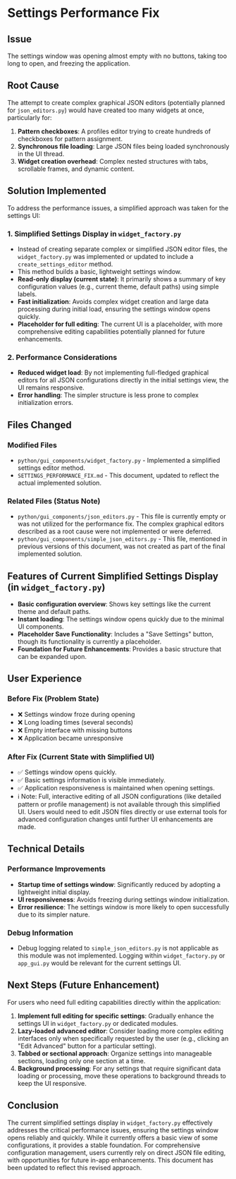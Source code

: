 # Settings Performance Fix

## Issue
The settings window was opening almost empty with no buttons, taking too long to open, and freezing the application.

## Root Cause
The attempt to create complex graphical JSON editors (potentially planned for `json_editors.py`) would have created too many widgets at once, particularly for:
1. **Pattern checkboxes**: A profiles editor trying to create hundreds of checkboxes for pattern assignment.
2. **Synchronous file loading**: Large JSON files being loaded synchronously in the UI thread.
3. **Widget creation overhead**: Complex nested structures with tabs, scrollable frames, and dynamic content.

## Solution Implemented

To address the performance issues, a simplified approach was taken for the settings UI:

### 1. Simplified Settings Display in `widget_factory.py`
- Instead of creating separate complex or simplified JSON editor files, the `widget_factory.py` was implemented or updated to include a `create_settings_editor` method.
- This method builds a basic, lightweight settings window.
- **Read-only display (current state)**: It primarily shows a summary of key configuration values (e.g., current theme, default paths) using simple labels.
- **Fast initialization**: Avoids complex widget creation and large data processing during initial load, ensuring the settings window opens quickly.
- **Placeholder for full editing**: The current UI is a placeholder, with more comprehensive editing capabilities potentially planned for future enhancements.

### 2. Performance Considerations
- **Reduced widget load**: By not implementing full-fledged graphical editors for all JSON configurations directly in the initial settings view, the UI remains responsive.
- **Error handling**: The simpler structure is less prone to complex initialization errors.

## Files Changed

### Modified Files
- `python/gui_components/widget_factory.py` - Implemented a simplified settings editor method.
- `SETTINGS_PERFORMANCE_FIX.md` - This document, updated to reflect the actual implemented solution.

### Related Files (Status Note)
- `python/gui_components/json_editors.py` - This file is currently empty or was not utilized for the performance fix. The complex graphical editors described as a root cause were not implemented or were deferred.
- `python/gui_components/simple_json_editors.py` - This file, mentioned in previous versions of this document, was not created as part of the final implemented solution.

## Features of Current Simplified Settings Display (in `widget_factory.py`)

- **Basic configuration overview**: Shows key settings like the current theme and default paths.
- **Instant loading**: The settings window opens quickly due to the minimal UI components.
- **Placeholder Save Functionality**: Includes a "Save Settings" button, though its functionality is currently a placeholder.
- **Foundation for Future Enhancements**: Provides a basic structure that can be expanded upon.

## User Experience

### Before Fix (Problem State)
- ❌ Settings window froze during opening
- ❌ Long loading times (several seconds)
- ❌ Empty interface with missing buttons
- ❌ Application became unresponsive

### After Fix (Current State with Simplified UI)
- ✅ Settings window opens quickly.
- ✅ Basic settings information is visible immediately.
- ✅ Application responsiveness is maintained when opening settings.
- ℹ️ Note: Full, interactive editing of all JSON configurations (like detailed pattern or profile management) is not available through this simplified UI. Users would need to edit JSON files directly or use external tools for advanced configuration changes until further UI enhancements are made.

## Technical Details

### Performance Improvements
- **Startup time of settings window**: Significantly reduced by adopting a lightweight initial display.
- **UI responsiveness**: Avoids freezing during settings window initialization.
- **Error resilience**: The settings window is more likely to open successfully due to its simpler nature.

### Debug Information
- Debug logging related to `simple_json_editors.py` is not applicable as this module was not implemented. Logging within `widget_factory.py` or `app_gui.py` would be relevant for the current settings UI.

## Next Steps (Future Enhancement)

For users who need full editing capabilities directly within the application:
1. **Implement full editing for specific settings**: Gradually enhance the settings UI in `widget_factory.py` or dedicated modules.
2. **Lazy-loaded advanced editor**: Consider loading more complex editing interfaces only when specifically requested by the user (e.g., clicking an "Edit Advanced" button for a particular setting).
3. **Tabbed or sectional approach**: Organize settings into manageable sections, loading only one section at a time.
4. **Background processing**: For any settings that require significant data loading or processing, move these operations to background threads to keep the UI responsive.

## Conclusion

The current simplified settings display in `widget_factory.py` effectively addresses the critical performance issues, ensuring the settings window opens reliably and quickly. While it currently offers a basic view of some configurations, it provides a stable foundation. For comprehensive configuration management, users currently rely on direct JSON file editing, with opportunities for future in-app enhancements. This document has been updated to reflect this revised approach.